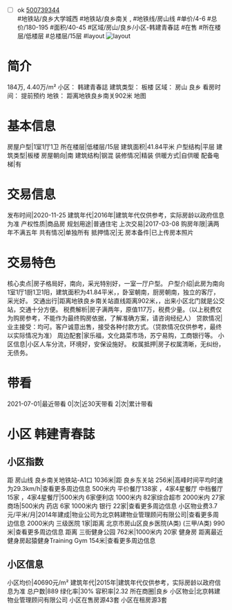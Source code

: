 - [ ] ok [500739344](https://bj.5i5j.com/ershoufang/500739344.html)  
 #地铁站/良乡大学城西 #地铁站/良乡南关 ,  #地铁线/房山线
#单价/4-6 #总价/180-195 #面积/40-45   #区域/房山/良乡/小区-韩建青春誌 #在售 #所在楼层/低楼层 #总楼层/15层 #layout 
![layout](http://image2.5i5j.com//group4/M00/00/12/CgqJJ17lj9KANpA4AAC4XIx9KKE237.jpg_P5.jpg) 
# 简介 
 184万,  4.40万/m² 
小区： 韩建青春誌
建筑类型： 板楼
区域： 房山 良乡
看房时间： 提前预约
地铁： 距离地铁良乡南关902米 地图
# 基本信息 
 房屋户型|1室1厅1卫
所在楼层|低楼层/15层
建筑面积|41.84平米
户型结构|平层
建筑类型|板楼
房屋朝向|南
建筑结构|钢混
装修情况|精装
供暖方式|自供暖
配备电梯|有
# 交易信息 
 发布时间|2020-11-25
建筑年代|2016年|建筑年代仅供参考，实际房龄以政府信息为准
产权性质|商品房
规划用途|普通住宅
上次交易|2017-03-08
购房年限|满两年不满五年
共有情况|单独所有
抵押情况|无
房本备件|已上传房本照片
# 交易特色 
 核心卖点|房子格局好，南向，采光特别好，一室一厅户型。
户型介绍|此房为南向1室1厅1厨1卫1阳，建筑面积为41.84平米，，卧室朝南，厨房朝南，独立的客厅，采光好。
交通出行|距离地铁良乡南关站直线距离902米，，出来小区北门就是公交站，交通十分方便。
税费解析|房子满两年，原值117万，税费少量。（以上税费仅为购房参考，不能作为最终购房依据，了解准确方案，请咨询经纪人）
贷款情况|业主接受：均可。客户诚意出售，接受各种付款方式。（贷款情况仅供参考，最终以实际情况为准）
周边配套|家乐福，文化路菜市场，苏宁易购，工商银行等。
小区信息|小区人车分流，环境好，安保设施好。
权属抵押|房子权属清晰，无纠纷，无债务。
# 带看 
 2021-07-01|最近带看	 0|次|近30天带看	 2|次|累计带看
# 小区 韩建青春誌
## 小区指数 
 距 房山线 良乡南关地铁站-A1口 1036米|距 良乡东关站 256米|高峰时间平均时速为29.3km/h|查看更多周边信息
500米内 平价餐厅138家 ，4家4星餐厅
中档餐厅15家 ，4家4星餐厅|500米内 6家便利店
1000米内 82家综合超市
2000米内 27家商场|500米内 药店 6家
1000米内 银行 22家|查看更多周边信息
小区物业费3.7元/平米/月|2014年建成|物业公司为北京韩建物业管理顾问有限公司|查看更多周边信息
2000米内 三级医院 1家|距离 北京市房山区良乡医院(A类) (三甲/A类) 990米|查看更多周边信息
距离 三街健身公园 762米|1000米内 20家 健身房
距离最近健身房起猿健身Training Gym 154米|查看更多周边信息
## 小区信息 
 小区均价|40690元/m²
建筑年代|2015年|建筑年代仅供参考，实际房龄以政府信息为准
总户数|889
绿化率|30%
容积率|2.32
所在商圈|良乡
小区物业|北京韩建物业管理顾问有限公司
小区在售房源43套
小区在租房源3套
